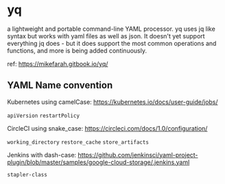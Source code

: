 # yq

a lightweight and portable command-line YAML processor. yq uses jq like syntax but works with yaml files as well as json. It doesn't yet support everything jq does - but it does support the most common operations and functions, and more is being added continuously.

ref: <https://mikefarah.gitbook.io/yq/>

## YAML Name convention

Kubernetes using camelCase: <https://kubernetes.io/docs/user-guide/jobs/>

`apiVersion` `restartPolicy`

CircleCI using snake_case: <https://circleci.com/docs/1.0/configuration/>

`working_directory` `restore_cache` `store_artifacts`

Jenkins with dash-case: <https://github.com/jenkinsci/yaml-project-plugin/blob/master/samples/google-cloud-storage/.jenkins.yaml>

`stapler-class`
